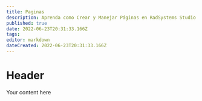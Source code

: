 ```yaml
---
title: Paginas
description: Aprenda como Crear y Manejar Páginas en RadSystems Studio
published: true
date: 2022-06-23T20:31:33.166Z
tags: 
editor: markdown
dateCreated: 2022-06-23T20:31:33.166Z
---
```


# Header
Your content here